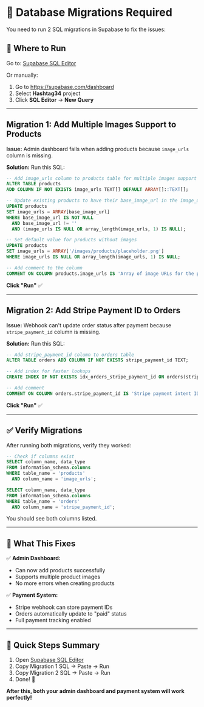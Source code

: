 # 🚀 Database Migrations Required

You need to run 2 SQL migrations in Supabase to fix the issues:

## 📍 Where to Run

Go to: [Supabase SQL Editor](https://supabase.com/dashboard/project/amgkkhncuarkkmwtfrct/sql/new)

Or manually:
1. Go to https://supabase.com/dashboard
2. Select **Hashtag34** project  
3. Click **SQL Editor** → **New Query**

---

## Migration 1: Add Multiple Images Support to Products

**Issue:** Admin dashboard fails when adding products because `image_urls` column is missing.

**Solution:** Run this SQL:

```sql
-- Add image_urls column to products table for multiple images support
ALTER TABLE products 
ADD COLUMN IF NOT EXISTS image_urls TEXT[] DEFAULT ARRAY[]::TEXT[];

-- Update existing products to have their base_image_url in the image_urls array
UPDATE products 
SET image_urls = ARRAY[base_image_url] 
WHERE base_image_url IS NOT NULL 
  AND base_image_url != '' 
  AND (image_urls IS NULL OR array_length(image_urls, 1) IS NULL);

-- Set default value for products without images
UPDATE products 
SET image_urls = ARRAY['/images/products/placeholder.png'] 
WHERE image_urls IS NULL OR array_length(image_urls, 1) IS NULL;

-- Add comment to the column
COMMENT ON COLUMN products.image_urls IS 'Array of image URLs for the product. First image is typically the primary image.';
```

**Click "Run"** ✅

---

## Migration 2: Add Stripe Payment ID to Orders

**Issue:** Webhook can't update order status after payment because `stripe_payment_id` column is missing.

**Solution:** Run this SQL:

```sql
-- Add stripe_payment_id column to orders table
ALTER TABLE orders ADD COLUMN IF NOT EXISTS stripe_payment_id TEXT;

-- Add index for faster lookups
CREATE INDEX IF NOT EXISTS idx_orders_stripe_payment_id ON orders(stripe_payment_id);

-- Add comment
COMMENT ON COLUMN orders.stripe_payment_id IS 'Stripe payment intent ID for tracking payments';
```

**Click "Run"** ✅

---

## ✅ Verify Migrations

After running both migrations, verify they worked:

```sql
-- Check if columns exist
SELECT column_name, data_type 
FROM information_schema.columns 
WHERE table_name = 'products' 
  AND column_name = 'image_urls';

SELECT column_name, data_type 
FROM information_schema.columns 
WHERE table_name = 'orders' 
  AND column_name = 'stripe_payment_id';
```

You should see both columns listed.

---

## 🎯 What This Fixes

✅ **Admin Dashboard:**
- Can now add products successfully
- Supports multiple product images
- No more errors when creating products

✅ **Payment System:**
- Stripe webhook can store payment IDs
- Orders automatically update to "paid" status
- Full payment tracking enabled

---

## 📝 Quick Steps Summary

1. Open [Supabase SQL Editor](https://supabase.com/dashboard/project/amgkkhncuarkkmwtfrct/sql/new)
2. Copy Migration 1 SQL → Paste → Run
3. Copy Migration 2 SQL → Paste → Run
4. Done! 🎉

**After this, both your admin dashboard and payment system will work perfectly!**

